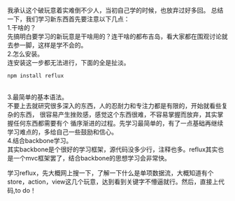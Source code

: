 我承认这个破玩意着实难倒不少人，当初自己学的时候，也放弃过好多回。
总结一下，我们学习新东西首先要注意以下几点：<br />
1.干啥的？<br />
先搞明白要学习的新玩意是干啥用的？连干啥的都布吉岛，看大家都在围观讨论就去参一脚，这样是学不会的。<br />
2.怎么安装。<br />
连安装这一步都无法进行，下面的全是扯淡。
```
npm install reflux
```
<br />
3.最简单的基本语法。<br />
不要上去就研究很多深入的东西，人的忍耐力和专注力都是有限的，开始就看些复杂的东西，
很容易产生挫败感，感觉这个东西很难，不容易掌握而放弃，其实掌握任何东西都需要有个
循序渐进的过程。先学习最简单的，有了一点基础再继续学习难点的，多给自己一些鼓励和信心。<br />
4.结合backbone学习。<br />
其实backbone是个很好的学习框架，源代码没多少行，注释也多。reflux其实也是一个mvc框架罢了，结合backbone的思想学习会非常快。<br />

学习reflux，先大概网上搜一下，了解一下什么是单项数据流，大概知道有个store，action，view这几个玩意，达到看到关键字不懵逼就行。然后，直接上代码,to do！
